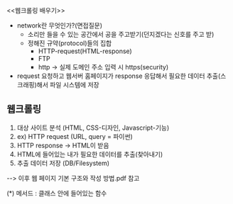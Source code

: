   <<웹크롤링 배우기>>
- network란 무엇인가?(면접질문)
  - 소리만 들을 수 있는 공간에서 공을 주고받기(던지겠다는 신호를 주고 받)
  - 정해진 규약(protocol)들의 집합
    - HTTP-request(HTML-response)
    - FTP
    - http -> 실제 도메인 주소 입력 시 https(security)
- request 요청하고 웹서버 홈페이지가 response 응답해서 필요한 데이터 추출(스크래핑)해서 파일 시스템에 저장

## 웹크롤링
1) 대상 사이트 분석 (HTML, CSS-디자인, Javascript-기능)
2) ex) HTTP request (URL, query = 파이썬)
3) HTTP response -> HTML이 받음
4) HTML에 들어있는 내가 필요한 데이터를 추출(찾아내기)
5) 추출 데이터 저장 (DB/Filesystem)

--> 이후 웹 페이지 기본 구조와 작성 방법.pdf 참고

(*) 메서드 : 클래스 안에 들어있는 함수

<script> : javascript 추가
